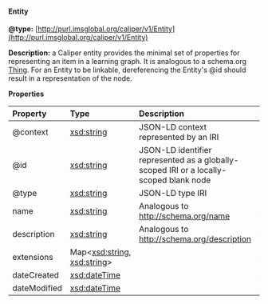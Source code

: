 #### Entity

__@type:__ [http://purl.imsglobal.org/caliper/v1/Entity](http://purl.imsglobal.org/caliper/v1/Entity)

__Description:__ a Caliper entity provides the minimal set of properties for representing an item in a learning graph. It is analogous to a schema.org [Thing](http://schema.org/Thing).  For an Entity to be linkable, dereferencing the Entity's @id should result in a representation of the node.

__Properties__

| Property | Type | Description | Conformance |
| :------- | :--- | :---------- | :---------- |
| @context | [xsd:string](https://www.w3.org/TR/xmlschema11-2/#string) | JSON-LD context represented by an IRI | required |
| @id | [xsd:string](https://www.w3.org/TR/xmlschema11-2/#string) | JSON-LD identifier represented as a globally-scoped IRI or a locally-scoped blank node | required |
| @type | [xsd:string](https://www.w3.org/TR/xmlschema11-2/#string) | JSON-LD type IRI | required |
| name | [xsd:string](https://www.w3.org/TR/xmlschema11-2/#string) | Analogous to http://schema.org/name |  optional |
| description | [xsd:string](https://www.w3.org/TR/xmlschema11-2/#string) | Analogous to  http://schema.org/description | optional |
| extensions | Map<[xsd:string](https://www.w3.org/TR/xmlschema11-2/#string), [xsd:string](https://www.w3.org/TR/xmlschema11-2/#string)> | &nbsp; | optional |
| dateCreated | [xsd:dateTime](https://www.w3.org/TR/xmlschema11-2/#dateTime) | &nbsp; | optional |
| dateModified | [xsd:dateTime](https://www.w3.org/TR/xmlschema11-2/#dateTime) | &nbsp; | optional |
